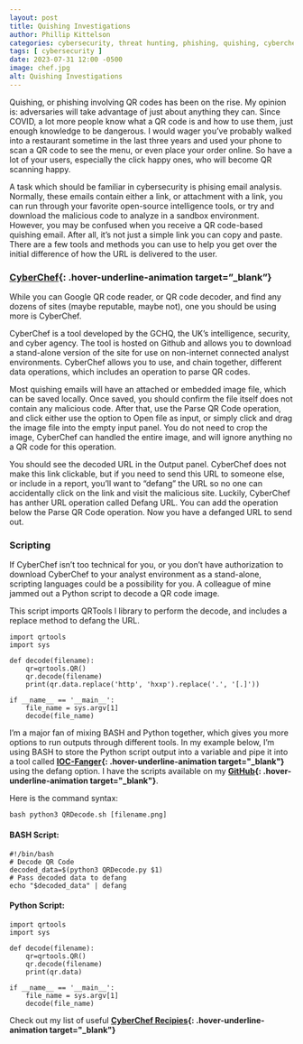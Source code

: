 ```yaml
---
layout: post
title: Quishing Investigations
author: Phillip Kittelson
categories: cybersecurity, threat hunting, phishing, quishing, cyberchef
tags: [ cybersecurity ]
date: 2023-07-31 12:00 -0500
image: chef.jpg
alt: Quishing Investigations
---
```

Quishing, or phishing involving QR codes has been on the rise. My opinion is: adversaries will take advantage of just about anything they can. Since COVID, a lot more people know what a QR code is and how to use them, just enough knowledge to be dangerous. I would wager you’ve probably walked into a restaurant sometime in the last three years and used your phone to scan a QR code to see the menu, or even place your order online. So have a lot of your users, especially the click happy ones, who will become QR scanning happy.

A task which should be familiar in cybersecurity is phising email analysis. Normally, these emails contain either a link, or attachment with a link, you can run through your favorite open-source intelligence tools, or try and download the malicious code to analyze in a sandbox environment. However, you may be confused when you receive a QR code-based quishing email. After all, it’s not just a simple link you can copy and paste. There are a few tools and methods you can use to help you get over the initial difference of how the URL is delivered to the user.

### [CyberChef](https://gchq.github.io/CyberChef/){: .hover-underline-animation target=”_blank”}
While you can Google QR code reader, or QR code decoder, and find any dozens of sites (maybe reputable, maybe not), one you should be using more is CyberChef.

CyberChef is a tool developed by the GCHQ, the UK’s intelligence, security, and cyber agency. The tool is hosted on Github and allows you to download a stand-alone version of the site for use on non-internet connected analyst environments. CyberChef allows you to use, and chain together, different data operations, which includes an operation to parse QR codes.

Most quishing emails will have an attached or embedded image file, which can be saved locally. Once saved, you should confirm the file itself does not contain any malicious code. After that, use the Parse QR Code operation, and click either use the option to Open file as input, or simply click and drag the image file into the empty input panel. You do not need to crop the image, CyberChef can handled the entire image, and will ignore anything no a QR code for this operation.

You should see the decoded URL in the Output panel. CyberChef does not make this link clickable, but if you need to send this URL to someone else, or include in a report, you’ll want to “defang” the URL so no one can accidentally click on the link and visit the malicious site. Luckily, CyberChef has anther URL operation called Defang URL. You can add the operation below the Parse QR Code operation. Now you have a defanged URL to send out.

### Scripting
If CyberChef isn’t too technical for you, or you don’t have authorization to download CyberChef to your analyst environment as a stand-alone, scripting languages could be a possibility for you.
A colleague of mine jammed out a Python script to decode a QR code image.

This script imports QRTools l library to perform the decode, and includes a replace method to defang the URL.
```
import qrtools
import sys

def decode(filename):
    qr=qrtools.QR()
    qr.decode(filename)
    print(qr.data.replace('http', 'hxxp').replace('.', '[.]'))

if __name__ == '__main__':
    file_name = sys.argv[1]
    decode(file_name)
```

I’m a major fan of mixing BASH and Python together, which gives you more options to run outputs through different tools. In my example below, I’m using BASH to store the Python script output into a variable and pipe it into a tool called **[IOC-Fanger](https://ioc-fang.github.io/){: .hover-underline-animation target="_blank"}** using the defang option. I have the scripts available on my **[GitHub](https://github.com/gaterunner341/QRDecode/tree/main){: .hover-underline-animation target="_blank"}**.

Here is the command syntax:
```
bash python3 QRDecode.sh [filename.png]
```

#### BASH Script:
```
#!/bin/bash
# Decode QR Code
decoded_data=$(python3 QRDecode.py $1)
# Pass decoded data to defang
echo "$decoded_data" | defang
```

#### Python Script:
```
import qrtools
import sys

def decode(filename):
    qr=qrtools.QR()
    qr.decode(filename)
    print(qr.data)

if __name__ == '__main__':
    file_name = sys.argv[1]
    decode(file_name)
```

Check out my list of useful **[CyberChef Recipies](https://www.phillipkittelson.com/CyberChef.html){: .hover-underline-animation target="_blank"}**
